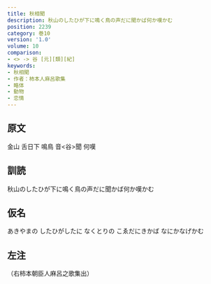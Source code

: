 ```yaml
---
title: 秋相聞
description: 秋山のしたひが下に鳴く鳥の声だに聞かば何か嘆かむ
position: 2239
category: 巻10
version: '1.0'
volume: 10
comparison:
- <> -> 谷 [元][類][紀]
keywords:
- 秋相聞
- 作者：柿本人麻呂歌集
- 略体
- 動物
- 恋情
---
```


## 原文

金山 舌日下 鳴鳥 音<谷>聞 何嘆

## 訓読

秋山のしたひが下に鳴く鳥の声だに聞かば何か嘆かむ

## 仮名

あきやまの したひがしたに なくとりの こゑだにきかば なにかなげかむ

## 左注

（右柿本朝臣人麻呂之歌集出）
